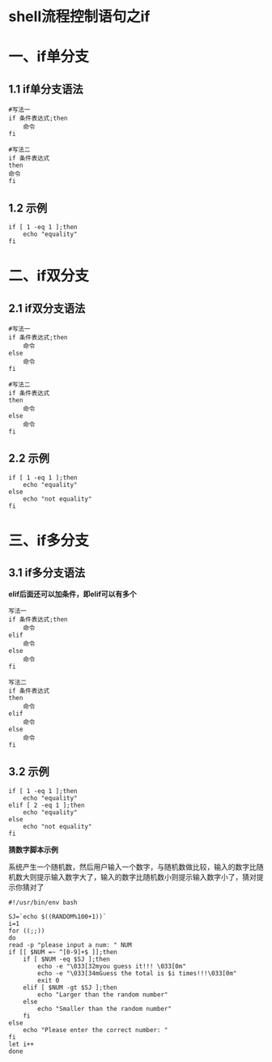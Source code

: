 # shell流程控制语句之if

# 一、if单分支

## 1.1 if单分支语法

```shell
#写法一
if 条件表达式;then
 	命令
fi

#写法二
if 条件表达式
then
命令
fi
```



## 1.2 示例

```shell
if [ 1 -eq 1 ];then
	echo "equality"
fi
```





# 二、if双分支

## 2.1 if双分支语法

```shell
#写法一
if 条件表达式;then
	命令
else
	命令
fi

#写法二
if 条件表达式
then
	命令
else
	命令
fi
```





## 2.2 示例

```shell
if [ 1 -eq 1 ];then
	echo "equality"
else
	echo "not equality"
fi
```





# 三、if多分支

## 3.1 if多分支语法

**elif后面还可以加条件，即elif可以有多个**

```shell
写法一
if 条件表达式;then
	命令
elif
	命令
else
	命令
fi

写法二
if 条件表达式
then
	命令
elif
	命令
else
	命令
fi
```



## 3.2 示例

```shell
if [ 1 -eq 1 ];then
	echo "equality"
elif [ 2 -eq 1 ];then
	echo "equality"
else
	echo "not equality"
fi
```



**猜数字脚本示例**

系统产生一个随机数，然后用户输入一个数字，与随机数做比较，输入的数字比随机数大则提示输入数字大了，输入的数字比随机数小则提示输入数字小了，猜对提示你猜对了

```shell
#!/usr/bin/env bash

SJ=`echo $((RANDOM%100+1))`
i=1
for ((;;))
do
read -p "please input a num: " NUM
if [[ $NUM =~ ^[0-9]+$ ]];then
	if [ $NUM -eq $SJ ];then
		echo -e "\033[32myou guess it!!! \033[0m"
		echo -e "\033[34mGuess the total is $i times!!!\033[0m"
		exit 0
	elif [ $NUM -gt $SJ ];then
		echo "Larger than the random number"
	else 
		echo "Smaller than the random number"
	fi
else
	echo "Please enter the correct number: "
fi
let i++
done
```

